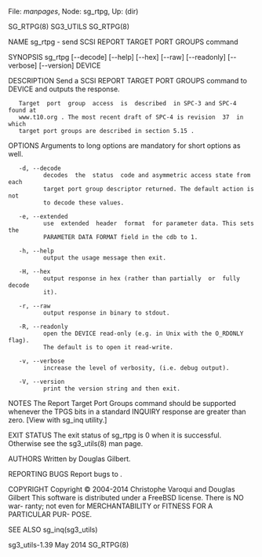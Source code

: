 File: *manpages*,  Node: sg_rtpg,  Up: (dir)

SG_RTPG(8)                         SG3_UTILS                        SG_RTPG(8)



NAME
       sg_rtpg - send SCSI REPORT TARGET PORT GROUPS command

SYNOPSIS
       sg_rtpg  [--decode]  [--help]  [--hex] [--raw] [--readonly] [--verbose]
       [--version] DEVICE

DESCRIPTION
       Send a SCSI REPORT TARGET PORT GROUPS command to DEVICE and outputs the
       response.

       Target  port  group  access  is  described  in SPC-3 and SPC-4 found at
       www.t10.org . The most recent draft of SPC-4 is revision  37  in  which
       target port groups are described in section 5.15 .

OPTIONS
       Arguments to long options are mandatory for short options as well.

       -d, --decode
              decodes  the  status  code and asymmetric access state from each
              target port group descriptor returned. The default action is not
              to decode these values.

       -e, --extended
              use  extended  header  format  for parameter data. This sets the
              PARAMETER DATA FORMAT field in the cdb to 1.

       -h, --help
              output the usage message then exit.

       -H, --hex
              output response in hex (rather than partially  or  fully  decode
              it).

       -r, --raw
              output response in binary to stdout.

       -R, --readonly
              open the DEVICE read-only (e.g. in Unix with the O_RDONLY flag).
              The default is to open it read-write.

       -v, --verbose
              increase the level of verbosity, (i.e. debug output).

       -V, --version
              print the version string and then exit.

NOTES
       The Report Target Port Groups command should be supported whenever  the
       TPGS  bits  in a standard INQUIRY response are greater than zero. [View
       with sg_inq utility.]

EXIT STATUS
       The exit status of sg_rtpg is 0 when it is  successful.  Otherwise  see
       the sg3_utils(8) man page.

AUTHORS
       Written by Douglas Gilbert.

REPORTING BUGS
       Report bugs to <dgilbert at interlog dot com>.

COPYRIGHT
       Copyright © 2004-2014 Christophe Varoqui and Douglas Gilbert
       This  software is distributed under a FreeBSD license. There is NO war-
       ranty; not even for MERCHANTABILITY or FITNESS FOR  A  PARTICULAR  PUR-
       POSE.

SEE ALSO
       sg_inq(sg3_utils)



sg3_utils-1.39                     May 2014                         SG_RTPG(8)
